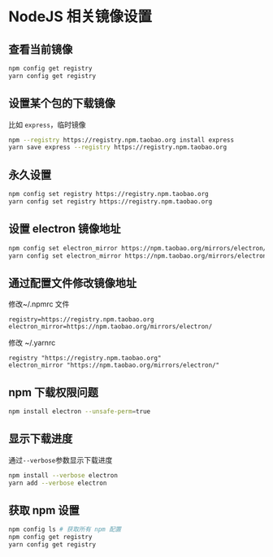 # NodeJS 相关镜像设置

## 查看当前镜像

```bash
npm config get registry
yarn config get registry
```

## 设置某个包的下载镜像

比如 `express`，临时镜像

```bash
npm --registry https://registry.npm.taobao.org install express
yarn save express --registry https://registry.npm.taobao.org
```

## 永久设置

```bash
npm config set registry https://registry.npm.taobao.org
yarn config set registry https://registry.npm.taobao.org
```

## 设置 electron 镜像地址

```bash
npm config set electron_mirror https://npm.taobao.org/mirrors/electron/
yarn config set electron_mirror https://npm.taobao.org/mirrors/electron/
```

## 通过配置文件修改镜像地址

修改~/.npmrc 文件

```.npmrc
registry=https://registry.npm.taobao.org
electron_mirror=https://npm.taobao.org/mirrors/electron/
```

修改 ~/.yarnrc

```.yarnrc
registry "https://registry.npm.taobao.org"
electron_mirror "https://npm.taobao.org/mirrors/electron/"
```

## npm 下载权限问题

```bash
npm install electron --unsafe-perm=true
```

## 显示下载进度

通过`--verbose`参数显示下载进度

```bash
npm install --verbose electron
yarn add --verbose electron
```

## 获取 npm 设置

```bash
npm config ls # 获取所有 npm 配置
npm config get registry
yarn config get registry
```
